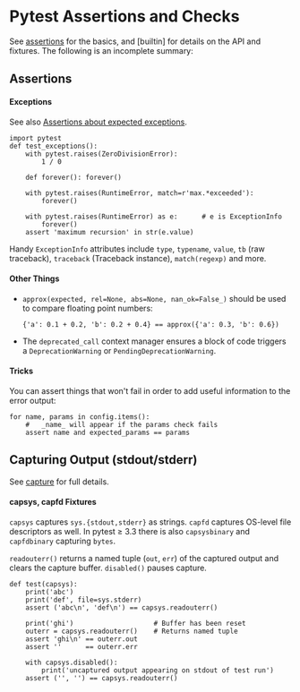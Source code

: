 Pytest Assertions and Checks
============================

See [assertions] for the basics, and [builtin] for details on the API
and fixtures. The following is an incomplete summary:

Assertions
----------

#### Exceptions

See also [Assertions about expected exceptions][exceptions].

    import pytest
    def test_exceptions():
        with pytest.raises(ZeroDivisionError):
            1 / 0

        def forever(): forever()

        with pytest.raises(RuntimeError, match=r'max.*exceeded'):
            forever()

        with pytest.raises(RuntimeError) as e:      # e is ExceptionInfo
            forever()
        assert 'maximum recursion' in str(e.value)

Handy `ExceptionInfo` attributes include `type`, `typename`, `value`,
`tb` (raw traceback), `traceback` (Traceback instance),
`match(regexp)` and more.

#### Other Things

* `approx(expected, rel=None, abs=None, nan_ok=False_)` should be
  used to compare floating point numbers:

      {'a': 0.1 + 0.2, 'b': 0.2 + 0.4} == approx({'a': 0.3, 'b': 0.6})

* The `deprecated_call` context manager ensures a block of code
  triggers a `DeprecationWarning` or `PendingDeprecationWarning`.

#### Tricks

You can assert things that won't fail in order to add useful
information to the error output:

    for name, params in config.items():
        #   _name_ will appear if the params check fails
        assert name and expected_params == params


Capturing Output (stdout/stderr)
--------------------------------

See [capture] for full details.

#### capsys, capfd Fixtures

`capsys` captures `sys.{stdout,stderr}` as strings. `capfd` captures
OS-level file descriptors as well. In pytest ≥ 3.3 there is also
`capsysbinary` and `capfdbinary` capturing `bytes`.

`readouterr()` returns a named tuple (`out`, `err`) of the captured
output and clears the capture buffer. `disabled()` pauses capture.

    def test(capsys):
        print('abc')
        print('def', file=sys.stderr)
        assert ('abc\n', 'def\n') == capsys.readouterr()

        print('ghi')                    # Buffer has been reset
        outerr = capsys.readouterr()    # Returns named tuple
        assert 'ghi\n' == outerr.out
        assert ''      == outerr.err

        with capsys.disabled():
            print('uncaptured output appearing on stdout of test run')
        assert ('', '') == capsys.readouterr()




[assertions]: https://docs.pytest.org/en/latest/assert.html
[exceptions]: https://docs.pytest.org/en/latest/assert.html#assertions-about-expected-exceptions
[capture]: https://docs.pytest.org/en/latest/capture.html
